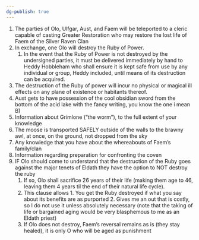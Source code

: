 ```yaml
---
dg-publish: true
---
```

1. The parties of Olo, Ulfgar, Aust, and Faem will be teleported to a cleric capable of casting Greater Restoration who may restore the lost life of Faem of the Silver Raven Clan
2. In exchange, one Olo will destroy the Ruby of Power.
	1. In the event that the Ruby of Power is not destroyed by the undersigned parties, it must be delivered immediately by hand to Heddy Hobbleham who shall ensure it is kept safe from use by any individual or group, Heddy included, until means of its destruction can be acquired. 
3. The destruction of the Ruby of power will incur no physical or magical ill effects on any plane of existence or habitants thereof. 
4. Aust gets to have possession of the cool obsidian sword from the bottom of the acid lake with the fancy writing, you know the one i mean B) 
5. Information about Grimlone (“the worm”), to the full extent of your knowledge 
6. The moose is transported SAFELY outside of the walls to the brawny awl, at once, on the ground, not dropped from the sky 
7. Any knowledge that you have about the whereabouts of Faem’s family/clan
8. Information regarding preparation for confronting the coven 
9. IF Olo should come to understand that the destruction of the Ruby goes against the major tenets of Eldath they have the option to NOT destroy the ruby 
	1. If so, Olo shall sacrifice 26 years of their life (making them age to 46, leaving them 4 years til the end of their natural life cycle). 
	2. This clause allows 1. You get the Ruby destroyed if what you say about its benefits are as purported 2. Gives me an out that is costly, so I do not use it unless absolutely necessary (note that the taking of life or bargained aging would be very blasphemous to me as an Eldath priest) 
	3. If Olo does not destroy, Faem’s reversal remains as is (they stay healed), it is only O who will be aged as punishment